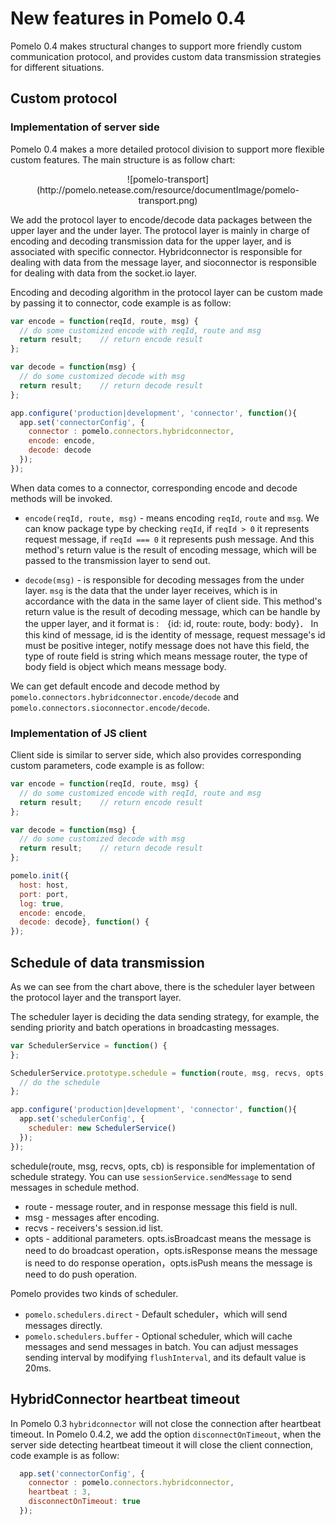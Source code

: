 # New features in Pomelo 0.4

Pomelo 0.4 makes structural changes to support more friendly custom communication protocol, and provides custom data transmission strategies for different situations.

## Custom protocol

### Implementation of server side

Pomelo 0.4 makes a more detailed protocol division to support more flexible custom features. The main structure is as follow chart: 

<center>
![pomelo-transport](http://pomelo.netease.com/resource/documentImage/pomelo-transport.png)
</center>

We add the protocol layer to encode/decode data packages between the upper layer and the under layer. The protocol layer is mainly in charge of encoding and decoding transmission data for the upper layer, and is associated with specific connector. Hybridconnector is responsible for dealing with data from the message layer, and sioconnector is responsible for dealing with data from the socket.io layer.

Encoding and decoding algorithm in the protocol layer can be custom made by passing it to connector, code example is as follow:

```javascript
var encode = function(reqId, route, msg) {
  // do some customized encode with reqId, route and msg
  return result;	// return encode result
};

var decode = function(msg) {
  // do some customized decode with msg
  return result;	// return decode result
};

app.configure('production|development', 'connector', function(){
  app.set('connectorConfig', {
    connector : pomelo.connectors.hybridconnector,
    encode: encode,
    decode: decode
  });
});
```

When data comes to a connector, corresponding encode and decode methods will be invoked.

* `encode(reqId, route, msg)` - means encoding `reqId`, `route` and `msg`. We can know package type by checking `reqId`, if `reqId > 0` it represents request message, if `reqId === 0` it represents push message. And this method's return value is the result of encoding message, which will be passed to the transmission layer to send out.

* `decode(msg)` - is responsible for decoding messages from the under layer. `msg` is the data that the under layer receives, which is in accordance with the data in the same layer of client side. This method's return value is the result of decoding message, which can be handle by the upper layer, and it format is :　{id: id, route: route, body: body}． In this kind of message, id is the identity of message, request message's id must be positive integer, notify message does not have this field, the type of route field is string which means message router, the type of body field is object which means message body.

We can get default encode and decode method by `pomelo.connectors.hybridconnector.encode/decode` and  `pomelo.connectors.sioconnector.encode/decode`.

### Implementation of JS client

Client side is similar to server side, which also provides corresponding custom parameters, code example is as follow:

```javascript
var encode = function(reqId, route, msg) {
  // do some customized encode with reqId, route and msg
  return result;	// return encode result
};

var decode = function(msg) {
  // do some customized decode with msg
  return result;	// return decode result
};

pomelo.init({
  host: host, 
  port: port, 
  log: true, 
  encode: encode, 
  decode: decode}, function() {
});
```

## Schedule of data transmission

As we can see from the chart above, there is the scheduler layer between the protocol layer and the transport layer.

The scheduler layer is deciding the data sending strategy, for example, the sending priority and batch operations in broadcasting messages.

```javascript
var SchedulerService = function() {
};

SchedulerService.prototype.schedule = function(route, msg, recvs, opts, cb) {
  // do the schedule
};

app.configure('production|development', 'connector', function(){
  app.set('schedulerConfig', {
    scheduler: new SchedulerService()
  });
});
```

schedule(route, msg, recvs, opts, cb) is responsible for implementation of schedule strategy. You can use `sessionService.sendMessage` to send messages in schedule method.

* route - message router, and in response message this field is null.
* msg - messages after encoding.
* recvs - receivers's session.id list.
* opts - additional parameters. opts.isBroadcast means the message is need to do broadcast operation，opts.isResponse means the message is need to do response operation，opts.isPush means the message is need to do push operation.

Pomelo provides two kinds of scheduler.

* `pomelo.schedulers.direct` - Default scheduler，which will send messages directly.
* `pomelo.schedulers.buffer` - Optional scheduler, which will cache messages and send messages in batch. You can adjust messages sending interval by modifying `flushInterval`, and its default value is 20ms.

## HybridConnector heartbeat timeout

In Pomelo 0.3 `hybridconnector` will not close the connection after heartbeat timeout. In Pomelo 0.4.2, we add the option `disconnectOnTimeout`, when the server side detecting heartbeat timeout it will close the client connection, code example is as follow:

```javascript
  app.set('connectorConfig', {
    connector : pomelo.connectors.hybridconnector,
    heartbeat : 3,
    disconnectOnTimeout: true
  });	
```